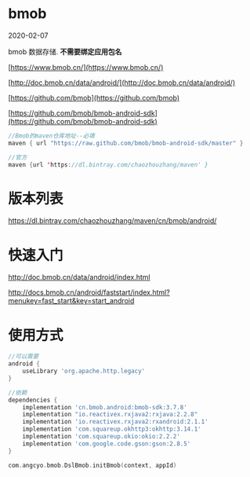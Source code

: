 # bmob
2020-02-07

bmob 数据存储. **不需要绑定应用包名**

[https://www.bmob.cn/](https://www.bmob.cn/)

[http://doc.bmob.cn/data/android/](http://doc.bmob.cn/data/android/)

[https://github.com/bmob](https://github.com/bmob)

[https://github.com/bmob/bmob-android-sdk](https://github.com/bmob/bmob-android-sdk)

```kotlin
//Bmob的maven仓库地址--必填
maven { url "https://raw.github.com/bmob/bmob-android-sdk/master" }

//官方
maven {url 'https://dl.bintray.com/chaozhouzhang/maven' }
```

# 版本列表

https://dl.bintray.com/chaozhouzhang/maven/cn/bmob/android/

# 快速入门

http://doc.bmob.cn/data/android/index.html

http://docs.bmob.cn/android/faststart/index.html?menukey=fast_start&key=start_android

# 使用方式

```groovy
//可以需要
android {
    useLibrary 'org.apache.http.legacy'
}

//依赖
dependencies {
    implementation 'cn.bmob.android:bmob-sdk:3.7.8'
    implementation "io.reactivex.rxjava2:rxjava:2.2.8"
    implementation 'io.reactivex.rxjava2:rxandroid:2.1.1'
    implementation 'com.squareup.okhttp3:okhttp:3.14.1'
    implementation 'com.squareup.okio:okio:2.2.2'
    implementation 'com.google.code.gson:gson:2.8.5'
}
```

```kotlin
com.angcyo.bmob.DslBmob.initBmob(context, appId)
```